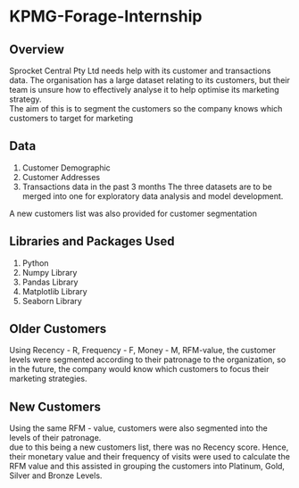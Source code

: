 # KPMG-Forage-Internship

## Overview
Sprocket Central Pty Ltd needs help with its customer and transactions data. 
The organisation has a large dataset relating to its customers, but their team is unsure how to effectively analyse it to help optimise its marketing strategy.
<br>The aim of this is to segment the customers so the company knows which customers to target for marketing

## Data
1. Customer Demographic 
2. Customer Addresses
3. Transactions data in the past 3 months
The three datasets are to be merged into one for exploratory data analysis and model development.

A new customers list was also provided for customer segmentation

## Libraries and Packages Used
1. Python
2. Numpy Library
3. Pandas Library
4. Matplotlib Library
5. Seaborn Library

## Older Customers
Using Recency - R, Frequency - F, Money - M, RFM-value, the customer levels were segmented according to their patronage to the organization, 
so in the future, the company would know which customers to focus their marketing strategies.

## New Customers
Using the same RFM - value, customers were also segmented into the levels of their patronage.
<br> due to this being a new customers list, there was no Recency score. Hence, their monetary value and their frequency of visits were used to calculate the RFM value and this assisted in grouping the customers into Platinum, Gold, Silver and Bronze Levels.

